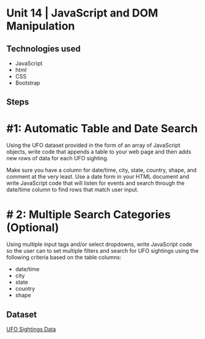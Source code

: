 # Unit 14 | JavaScript and DOM Manipulation

## Technologies used
* JavaScript
* html
* CSS
* Bootstrap

## Steps
# #1: Automatic Table and Date Search
Using the UFO dataset provided in the form of an array of JavaScript objects, write code that appends a table to your web page and then adds new rows of data for each UFO sighting.

Make sure you have a column for date/time, city, state, country, shape, and comment at the very least.
Use a date form in your HTML document and write JavaScript code that will listen for events and search through the date/time column to find rows that match user input.


# # 2: Multiple Search Categories (Optional)
Using multiple input tags and/or select dropdowns, write JavaScript code so the user can to set multiple filters and search for UFO sightings using the following criteria based on the table columns:

* date/time
* city
* state
* country
* shape

## Dataset
[UFO Sightings Data](static/js/data.js)
